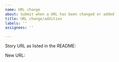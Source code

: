 ```yaml
---
name: URL change
about: Submit when a URL has been changed or added
title: URL change/addition
labels: ''
assignees: ''

---
```


Story URL as listed in the README:

New URL:
